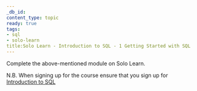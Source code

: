 ```yaml
---
_db_id:
content_type: topic
ready: true
tags:
- sql
- solo-learn
title:Solo Learn - Introduction to SQL - 1 Getting Started with SQL
---
```


Complete the above-mentioned module on Solo Learn.

N.B. When signing up for the course ensure that you sign up for [Introduction to SQL](https://www.sololearn.com/en/learn/courses/sql-introduction)